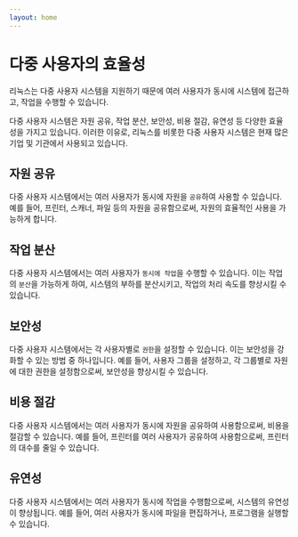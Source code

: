 ```yaml
---
layout: home
---
```


# 다중 사용자의 효율성
리눅스는 다중 사용자 시스템을 지원하기 때문에 여러 사용자가 동시에 시스템에 접근하고, 작업을 수행할 수 있습니다.  

다중 사용자 시스템은 자원 공유, 작업 분산, 보안성, 비용 절감, 유연성 등 다양한 효율성을 가지고 있습니다. 이러한 이유로, 리눅스를 비롯한 다중 사용자 시스템은 현재 많은 기업 및 기관에서 사용되고 있습니다.


## 자원 공유
다중 사용자 시스템에서는 여러 사용자가 동시에 자원을 `공유`하여 사용할 수 있습니다. 예를 들어, 프린터, 스캐너, 파일 등의 자원을 공유함으로써, 자원의 효율적인 사용을 가능하게 합니다.

## 작업 분산
다중 사용자 시스템에서는 여러 사용자가 `동시에 작업`을 수행할 수 있습니다. 이는 작업의 `분산`을 가능하게 하여, 시스템의 부하를 분산시키고, 작업의 처리 속도를 향상시킬 수 있습니다.

## 보안성
다중 사용자 시스템에서는 각 사용자별로 `권한`을 설정할 수 있습니다. 이는 보안성을 강화할 수 있는 방법 중 하나입니다. 예를 들어, 사용자 그룹을 설정하고, 각 그룹별로 자원에 대한 권한을 설정함으로써, 보안성을 향상시킬 수 있습니다.

## 비용 절감
다중 사용자 시스템에서는 여러 사용자가 동시에 자원을 공유하여 사용함으로써, 비용을 절감할 수 있습니다. 예를 들어, 프린터를 여러 사용자가 공유하여 사용함으로써, 프린터의 대수를 줄일 수 있습니다.

## 유연성
다중 사용자 시스템에서는 여러 사용자가 동시에 작업을 수행함으로써, 시스템의 유연성이 향상됩니다. 예를 들어, 여러 사용자가 동시에 파일을 편집하거나, 프로그램을 실행할 수 있습니다.

